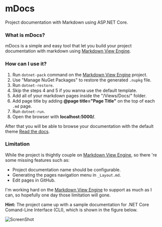 # mDocs
Project documentation with Markdown using ASP.NET Core.

### What is mDocs?
mDocs is a simple and easy tool that let you build your project documentation with markdown using [Markdown View Engine](https://github.com/hishamco/MarkdownViewEngine/).

### How can I use it?
1. Run `dotnet-pack` command on the [Markdown View Engine](https://github.com/hishamco/MarkdownViewEngine/) project.
2. Use "Manage NuGet Packages" to restore the generated `.nupkg` file.
3. Run `dotnet-restore`.
4. Skip the steps 4 and 5 if you wanna use the default template.
5. Add all of your markdown pages inside the "/Views/Docs/" folder.
6. Add page title by adding **@page title="Page Title"** on the top of each `.md` page.
7. Run `dotnet-run`.
8. Open the browser with **localhost:5000/**.

After that you will be able to browse your documentation with the default theme [Read the docs](https://readthedocs.org).

### Limitation

While the project is thightly couple on [Markdown View Engine](https://github.com/hishamco/MarkdownViewEngine/), so there 're some missing features such as:
- Project documentation name should be configurable.
- Generating the pages navigation menu in `_Layout.md`.
- Edit pages in GitHub.

I'm working hard on the [Markdown View Engine](https://github.com/hishamco/MarkdownViewEngine/) to support as much as I can, so hopefully one day those limitation will gone.

**Hint:** The project came up with a sample documentation for .NET Core Comand-Line Interface (CLI), which is shown in the figure below.

![ScreenShot](https://raw.githubusercontent.com/hishamco/mDocs/master/ScreenShot.png)